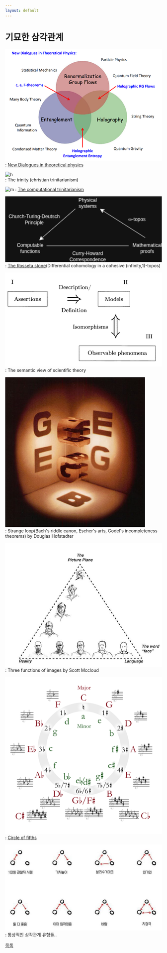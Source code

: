 ```yaml
---
layout: default
---
```


# 기묘한 삼각관계


![ct](ct.png)
\: [New Dialogues in theoretical physics](https://public.websites.umich.edu/~mctp/SciPrgPgs/events/2012/rgflows/talks/Myers-intro12.pdf)


![h](https://upload.wikimedia.org/wikipedia/commons/thumb/b/b3/Shield-Trinity-Scutum-Fidei-English.svg/1200px-Shield-Trinity-Scutum-Fidei-English.svg.png)  
\: The trinity (christian trinitarianism)

![m](https://ncatlab.org/nlab/files/ComputationalTrilogyTopologizedAndQuantized.jpg)
\: [The computational trinitarianism](https://home.sandiego.edu/~shulman/papers/trinity.pdf)

![t](tw.png)
\: [The Rosseta stone](https://ncatlab.org/nlab/show/computational+trilogy)(Differential cohomology in a cohesive (infinity,1)-topos)

![sv](sv.png)
\: The semantic view of scientific theory

![s](geb.jpg)  
\: Strange loop(Bach's riddle canon, Escher's arts, Godel's incompleteness theorems) by Douglas Hofstadter

![t](im.jpg)
\: Three functions of images by Scott Mccloud


![c](cf.png)
\: [Circle of fifths](https://en.wikipedia.org/wiki/Circle_of_fifths)


![tr](tr.png)
\: 통상적인 삼각관계 유형들..


<div class="pagination">
  <a href="{{ '/List/SM/sm.html' | relative_url }}" class="prev-button" data-turbo="true">목록</a>
</div>